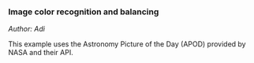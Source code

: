 ### Image color recognition and balancing
<em>Author: Adi</em><br/>

This example uses the Astronomy Picture of the Day (APOD) provided by NASA and their API.
